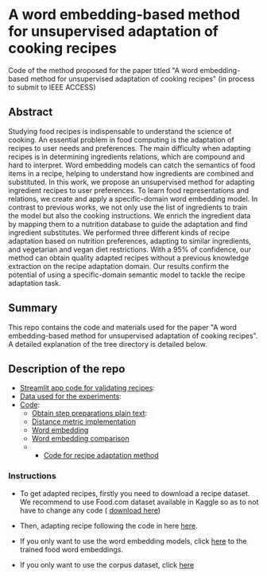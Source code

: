 # A word embedding-based method for unsupervised adaptation of cooking recipes

Code of the method proposed for the paper titled "A word embedding-based method for unsupervised adaptation of cooking recipes" (in process to submit to IEEE ACCESS)

## Abstract

Studying food recipes is indispensable to understand the science of cooking. An essential problem in food computing is the adaptation of recipes to user needs and preferences. The main difficulty when adapting recipes is in determining ingredients relations, which are compound and hard to interpret. Word embedding models can catch the semantics of food items in a recipe, helping to understand how ingredients are combined and substituted. In this work, we propose an unsupervised method for adapting ingredient recipes to user preferences. To learn food representations and relations, we create and apply a specific-domain word embedding model.  In contrast to previous works, we not only use the list of ingredients to train the model but also the cooking instructions. We enrich the ingredient data by mapping them to a nutrition database to guide the adaptation and find ingredient substitutes. We performed three different kinds of recipe adaptation based on nutrition preferences, adapting to similar ingredients, and vegetarian and vegan diet restrictions. With a 95% of confidence, our method can obtain quality adapted recipes without a previous knowledge extraction on the recipe adaptation domain. Our results confirm the potential of using a specific-domain semantic model to tackle the recipe adaptation task.

## Summary

This repo contains the code and materials used for the paper "A word embedding-based method for unsupervised adaptation of cooking recipes". A detailed explanation of the tree directory is detailed below.

## Description of the repo
- [Streamlit app code for validating recipes]():
- [Data used for the experiments](https://github.com/andreamorgar/recipe-adaptation/blob/main/data):
- [Code](https://github.com/andreamorgar/recipe-adaptation/blob/main/files):
  - [Obtain step preparations plain text](https://github.com/andreamorgar/recipe-adaptation/blob/main/files/create_plain_recipe_text.py):
  - [Distance metric implementation](https://github.com/andreamorgar/recipe-adaptation/blob/main/files/fjaccard.py)
  - [Word embedding](https://github.com/andreamorgar/recipe-adaptation/blob/main/files/word_embedding.py)
  - [Word embedding comparison](https://github.com/andreamorgar/recipe-adaptation/blob/main/files/word-embedding-comparative.py)
  - - [Code for recipe adaptation method](https://github.com/andreamorgar/recipe-adaptation/blob/main/files/recipe_adaptation.py)

### Instructions
- To get adapted recipes, firstly you need to download a recipe dataset. We recommend to use Food.com dataset available in Kaggle so as to not have to change any code ( [download here](https://www.kaggle.com/shuyangli94/food-com-recipes-and-user-interactions?select=RAW_recipes.csv))
- Then, adapting recipe following the code in here [here](https://github.com/andreamorgar/recipe-adaptation/blob/main/files/recipe_adaptation.py).


  
- If you only want to use the word embedding models, click [here](https://github.com/andreamorgar/recipe-adaptation/blob/main/models) to the trained food word embeddings.
- If you only want to use the corpus dataset, click [here](https://github.com/andreamorgar/recipe-adaptation/blob/main/data)
